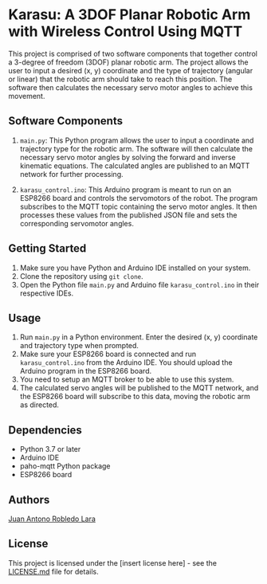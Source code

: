 # Karasu: A 3DOF Planar Robotic Arm with Wireless Control Using MQTT

This project is comprised of two software components that together control a 3-degree of freedom (3DOF) planar robotic arm. The project allows the user to input a desired (x, y) coordinate and the type of trajectory (angular or linear) that the robotic arm should take to reach this position. The software then calculates the necessary servo motor angles to achieve this movement.

## Software Components

1. `main.py`: This Python program allows the user to input a coordinate and trajectory type for the robotic arm. The software will then calculate the necessary servo motor angles by solving the forward and inverse kinematic equations. The calculated angles are published to an MQTT network for further processing.

2. `karasu_control.ino`: This Arduino program is meant to run on an ESP8266 board and controls the servomotors of the robot. The program subscribes to the MQTT topic containing the servo motor angles. It then processes these values from the published JSON file and sets the corresponding servomotor angles.

## Getting Started

1. Make sure you have Python and Arduino IDE installed on your system.
2. Clone the repository using `git clone`.
3. Open the Python file `main.py` and Arduino file `karasu_control.ino` in their respective IDEs.

## Usage

1. Run `main.py` in a Python environment. Enter the desired (x, y) coordinate and trajectory type when prompted.
2. Make sure your ESP8266 board is connected and run `karasu_control.ino` from the Arduino IDE. You should upload the Arduino program in the ESP8266 board.
3. You need to setup an MQTT broker to be able to use this system.
4. The calculated servo angles will be published to the MQTT network, and the ESP8266 board will subscribe to this data, moving the robotic arm as directed.

## Dependencies

- Python 3.7 or later
- Arduino IDE
- paho-mqtt Python package
- ESP8266 board

## Authors

[Juan Antono Robledo Lara](https://juanrobledo12.github.io/)

## License

This project is licensed under the [insert license here] - see the [LICENSE.md](LICENSE.md) file for details.

